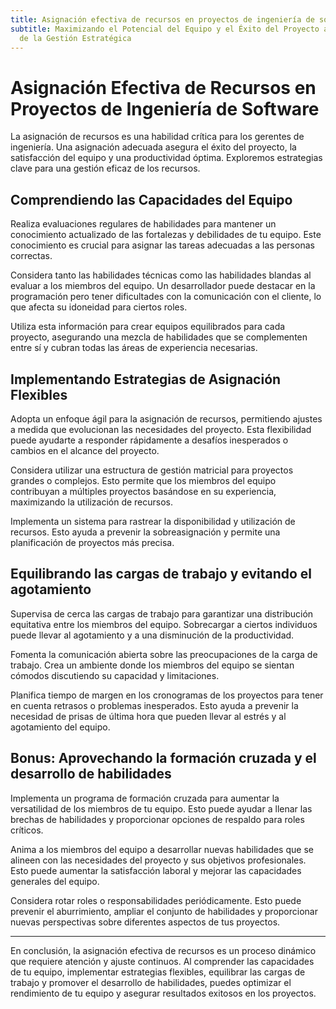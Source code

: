 ```yaml
---
title: Asignación efectiva de recursos en proyectos de ingeniería de software
subtitle: Maximizando el Potencial del Equipo y el Éxito del Proyecto a través
  de la Gestión Estratégica
---
```


# Asignación Efectiva de Recursos en Proyectos de Ingeniería de Software

La asignación de recursos es una habilidad crítica para los gerentes de ingeniería. Una asignación adecuada asegura el éxito del proyecto, la satisfacción del equipo y una productividad óptima. Exploremos estrategias clave para una gestión eficaz de los recursos.

## Comprendiendo las Capacidades del Equipo

Realiza evaluaciones regulares de habilidades para mantener un conocimiento actualizado de las fortalezas y debilidades de tu equipo. Este conocimiento es crucial para asignar las tareas adecuadas a las personas correctas.

Considera tanto las habilidades técnicas como las habilidades blandas al evaluar a los miembros del equipo. Un desarrollador puede destacar en la programación pero tener dificultades con la comunicación con el cliente, lo que afecta su idoneidad para ciertos roles.

Utiliza esta información para crear equipos equilibrados para cada proyecto, asegurando una mezcla de habilidades que se complementen entre sí y cubran todas las áreas de experiencia necesarias.

## Implementando Estrategias de Asignación Flexibles

Adopta un enfoque ágil para la asignación de recursos, permitiendo ajustes a medida que evolucionan las necesidades del proyecto. Esta flexibilidad puede ayudarte a responder rápidamente a desafíos inesperados o cambios en el alcance del proyecto.

Considera utilizar una estructura de gestión matricial para proyectos grandes o complejos. Esto permite que los miembros del equipo contribuyan a múltiples proyectos basándose en su experiencia, maximizando la utilización de recursos.

Implementa un sistema para rastrear la disponibilidad y utilización de recursos. Esto ayuda a prevenir la sobreasignación y permite una planificación de proyectos más precisa.

## Equilibrando las cargas de trabajo y evitando el agotamiento

Supervisa de cerca las cargas de trabajo para garantizar una distribución equitativa entre los miembros del equipo. Sobrecargar a ciertos individuos puede llevar al agotamiento y a una disminución de la productividad.

Fomenta la comunicación abierta sobre las preocupaciones de la carga de trabajo. Crea un ambiente donde los miembros del equipo se sientan cómodos discutiendo su capacidad y limitaciones.

Planifica tiempo de margen en los cronogramas de los proyectos para tener en cuenta retrasos o problemas inesperados. Esto ayuda a prevenir la necesidad de prisas de última hora que pueden llevar al estrés y al agotamiento del equipo.

## Bonus: Aprovechando la formación cruzada y el desarrollo de habilidades

Implementa un programa de formación cruzada para aumentar la versatilidad de los miembros de tu equipo. Esto puede ayudar a llenar las brechas de habilidades y proporcionar opciones de respaldo para roles críticos.

Anima a los miembros del equipo a desarrollar nuevas habilidades que se alineen con las necesidades del proyecto y sus objetivos profesionales. Esto puede aumentar la satisfacción laboral y mejorar las capacidades generales del equipo.

Considera rotar roles o responsabilidades periódicamente. Esto puede prevenir el aburrimiento, ampliar el conjunto de habilidades y proporcionar nuevas perspectivas sobre diferentes aspectos de tus proyectos.

---

En conclusión, la asignación efectiva de recursos es un proceso dinámico que requiere atención y ajuste continuos. Al comprender las capacidades de tu equipo, implementar estrategias flexibles, equilibrar las cargas de trabajo y promover el desarrollo de habilidades, puedes optimizar el rendimiento de tu equipo y asegurar resultados exitosos en los proyectos.
